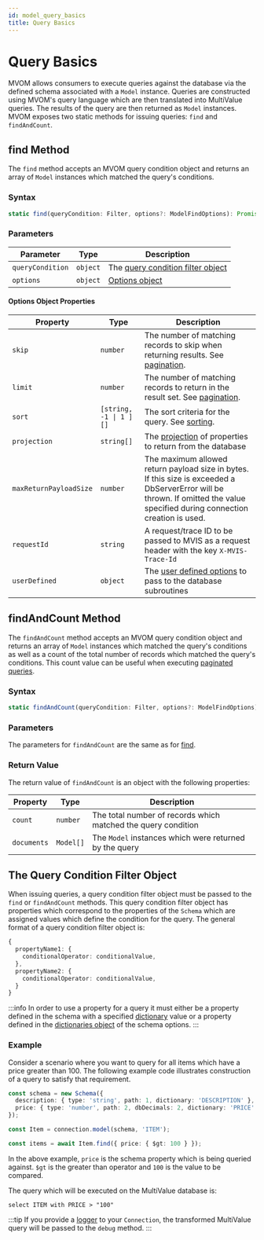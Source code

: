 ```yaml
---
id: model_query_basics
title: Query Basics
---
```


# Query Basics

MVOM allows consumers to execute queries against the database via the defined schema associated with a `Model` instance. Queries are constructed using MVOM's query language which are then translated into MultiValue queries. The results of the query are then returned as `Model` instances. MVOM exposes two static methods for issuing queries: `find` and `findAndCount`.

## find Method

The `find` method accepts an MVOM query condition object and returns an array of `Model` instances which matched the query's conditions.

### Syntax

```ts
static find(queryCondition: Filter, options?: ModelFindOptions): Promise<Model[]>
```

### Parameters

| Parameter        | Type     | Description                                                             |
| ---------------- | -------- | ----------------------------------------------------------------------- |
| `queryCondition` | `object` | The [query condition filter object](#the-query-condition-filter-object) |
| `options`        | `object` | [Options object](#options-object-properties)                            |

#### Options Object Properties

| Property               | Type                                  | Description                                                                                                                                                                   |
| ---------------------- | ------------------------------------- | ----------------------------------------------------------------------------------------------------------------------------------------------------------------------------- |
| `skip`                 | `number`                              | The number of matching records to skip when returning results. See [pagination](model_query_pagination).                                                                      |
| `limit`                | `number`                              | The number of matching records to return in the result set. See [pagination](model_query_pagination).                                                                         |
| `sort`                 | <code>[string, -1 &#124; 1 ][]</code> | The sort criteria for the query. See [sorting](model_query_sorting).                                                                                                          |
| `projection`           | `string[]`                            | The [projection](../Advanced%20Topics/model_projection) of properties to return from the database                                                                             |
| `maxReturnPayloadSize` | `number`                              | The maximum allowed return payload size in bytes. If this size is exceeded a DbServerError will be thrown. If omitted the value specified during connection creation is used. |
| `requestId`            | `string`                              | A request/trace ID to be passed to MVIS as a request header with the key `X-MVIS-Trace-Id`                                                                                    |
| `userDefined`          | `object`                              | The [user defined options](../Advanced%20Topics/model_user_defined_options) to pass to the database subroutines                                                               |

## findAndCount Method

The `findAndCount` method accepts an MVOM query condition object and returns an array of `Model` instances which matched the query's conditions as well as a count of the total number of records which matched the query's conditions. This count value can be useful when executing [paginated queries](model_query_pagination).

### Syntax

```ts
static findAndCount(queryCondition: Filter, options?: ModelFindOptions): Promise<ModelFindAndCountResult>
```

### Parameters

The parameters for `findAndCount` are the same as for [find](#parameters).

### Return Value

The return value of `findAndCount` is an object with the following properties:

| Property    | Type      | Description                                                   |
| ----------- | --------- | ------------------------------------------------------------- |
| `count`     | `number`  | The total number of records which matched the query condition |
| `documents` | `Model[]` | The `Model` instances which were returned by the query        |

## The Query Condition Filter Object

When issuing queries, a query condition filter object must be passed to the `find` or `findAndCount` methods. This query condition filter object has properties which correspond to the properties of the `Schema` which are assigned values which define the condition for the query. The general format of a query condition filter object is:

```ts
{
  propertyName1: {
    conditionalOperator: conditionalValue,
  },
  propertyName2: {
    conditionalOperator: conditionalValue,
  }
}
```

:::info
In order to use a property for a query it must either be a property defined in the schema with a specified [dictionary](../../Schema/schema_basics#properties-common-to-all-schema-definitions) value or a property defined in the [dictionaries object](../../Schema/schema_options#dictionaries-object) of the schema options.
:::

### Example

Consider a scenario where you want to query for all items which have a price greater than 100. The following example code illustrates construction of a query to satisfy that requirement.

```ts
const schema = new Schema({
  description: { type: 'string', path: 1, dictionary: 'DESCRIPTION' },
  price: { type: 'number', path: 2, dbDecimals: 2, dictionary: 'PRICE' },
});

const Item = connection.model(schema, 'ITEM');

const items = await Item.find({ price: { $gt: 100 } });
```

In the above example, `price` is the schema property which is being queried against. `$gt` is the greater than operator and `100` is the value to be compared.

The query which will be executed on the MultiValue database is:

```
select ITEM with PRICE > "100"
```

:::tip
If you provide a [logger](../../loghandler#logger-interface) to your `Connection`, the transformed MultiValue query will be passed to the `debug` method.
:::
